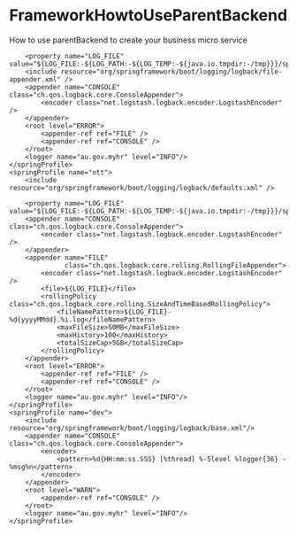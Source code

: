 # FrameworkHowtoUseParentBackend
How to use parentBackend to create your business micro service


<?xml version="1.0" encoding="UTF-8"?>
<configuration>
    <springProfile name="k8s">
        <include resource="org/springframework/boot/logging/logback/defaults.xml" />

        <property name="LOG_FILE" value="${LOG_FILE:-${LOG_PATH:-${LOG_TEMP:-${java.io.tmpdir:-/tmp}}}/spring.log}"/>
        <include resource="org/springframework/boot/logging/logback/file-appender.xml" />
        <appender name="CONSOLE" class="ch.qos.logback.core.ConsoleAppender">
            <encoder class="net.logstash.logback.encoder.LogstashEncoder" />
        </appender>
        <root level="ERROR">
            <appender-ref ref="FILE" />
            <appender-ref ref="CONSOLE" />
        </root>
        <logger name="au.gov.myhr" level="INFO"/>
    </springProfile>
    <springProfile name="ntt">
        <include resource="org/springframework/boot/logging/logback/defaults.xml" />

        <property name="LOG_FILE" value="${LOG_FILE:-${LOG_PATH:-${LOG_TEMP:-${java.io.tmpdir:-/tmp}}}/spring.log}"/>
        <appender name="CONSOLE" class="ch.qos.logback.core.ConsoleAppender">
            <encoder class="net.logstash.logback.encoder.LogstashEncoder" />
        </appender>
        <appender name="FILE"
                  class="ch.qos.logback.core.rolling.RollingFileAppender">
            <encoder class="net.logstash.logback.encoder.LogstashEncoder" />
            <file>${LOG_FILE}</file>
            <rollingPolicy class="ch.qos.logback.core.rolling.SizeAndTimeBasedRollingPolicy">
                <fileNamePattern>${LOG_FILE}-%d{yyyyMMdd}.%i.log</fileNamePattern>
                <maxFileSize>50MB</maxFileSize>
                <maxHistory>100</maxHistory>
                <totalSizeCap>5GB</totalSizeCap>
            </rollingPolicy>
        </appender>
        <root level="ERROR">
            <appender-ref ref="FILE" />
            <appender-ref ref="CONSOLE" />
        </root>
        <logger name="au.gov.myhr" level="INFO"/>
    </springProfile>
    <springProfile name="dev">
        <include resource="org/springframework/boot/logging/logback/base.xml"/>
        <appender name="CONSOLE" class="ch.qos.logback.core.ConsoleAppender">
            <encoder>
                <pattern>%d{HH:mm:ss.SSS} [%thread] %-5level %logger{36} - %msg%n</pattern>
            </encoder>
        </appender>
        <root level="WARN">
            <appender-ref ref="CONSOLE" />
        </root>
        <logger name="au.gov.myhr" level="INFO"/>
    </springProfile>

</configuration>
